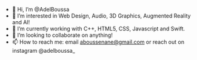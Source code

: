 - 👋 Hi, I’m @AdelBoussa
- 👀 I’m interested in Web Design, Audio, 3D Graphics, Augmented Reality and AI!
- 🌱 I’m currently working with C++, HTML5, CSS, Javascript and Swift.
- 💞️ I’m looking to collaborate on anything!
- 📫 How to reach me: email aboussenane@gmail.com or reach out on instagram @adelboussa_

<!---
AdelBoussa/AdelBoussa is a ✨ special ✨ repository because its `README.md` (this file) appears on your GitHub profile.
You can click the Preview link to take a look at your changes.
--->

